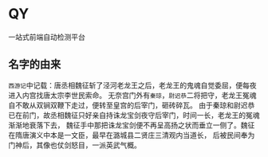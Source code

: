 # QY
一站式前端自动检测平台
## 名字的由来
`西游记`中记载：唐丞相魏征斩了泾河老龙王之后，老龙王的鬼魂自觉委屈，便每夜进入内宫找唐太宗李世民索命。
无奈宫门外有`秦琼`，`尉迟恭`二将把守，老龙王冤魂自不敢从双锏双鞭下走过，便转至皇宫的后宰门，砸砖碎瓦。
由于秦琼和尉迟恭已在前门，故丞相魏征只好亲自持诛龙宝剑夜守后宰门，时间一长，老龙王的冤魂渐渐地衰落下去，
魏征手中那把诛龙宝剑便不再呈高扬之状而垂立一侧了。魏征在隋唐演义中本是一文臣，最早在潞城县二贤庄三清观内当道长，
后被民间奉为门神后，其像也仗剑怒目，一派英武气概。
